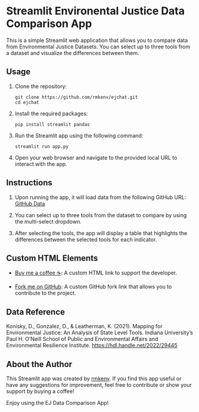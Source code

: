 
# Streamlit Environental Justice Data Comparison App

This is a simple Streamlit web application that allows you to compare data from Environmental Justice Datasets. You can select up to three tools from a dataset and visualize the differences between them.

## Usage

1. Clone the repository:
   ```
   git clone https://github.com/rmkenv/ejchat.git
   cd ejchat
   ```

2. Install the required packages:
   ```
   pip install streamlit pandas
   ```

3. Run the Streamlit app using the following command:
   ```
   streamlit run app.py
   ```

4. Open your web browser and navigate to the provided local URL to interact with the app.

## Instructions

1. Upon running the app, it will load data from the following GitHub URL:
   [GitHub Data](https://raw.githubusercontent.com/rmkenv/ejchat/main/ejmatrix_cleaned.csv)

2. You can select up to three tools from the dataset to compare by using the multi-select dropdown.

3. After selecting the tools, the app will display a table that highlights the differences between the selected tools for each indicator.

## Custom HTML Elements

- [Buy me a coffee ☕](https://www.buymeacoffee.com/kmetzrm): A custom HTML link to support the developer.

- [Fork me on GitHub](https://github.com/rmkenv/ejchat/tree/main): A custom GitHub fork link that allows you to contribute to the project.


## Data Reference
Konisky, D., Gonzalez, D., & Leatherman, K. (2021). Mapping for Environmental Justice: An Analysis of State Level Tools. Indiana University’s Paul H. O’Neill School of Public and Environmental Affairs and Environmental Resilience Institute. https://hdl.handle.net/2022/29445


## About the Author

This Streamlit app was created by [rmkenv](https://github.com/rmkenv). If you find this app useful or have any suggestions for improvement, feel free to contribute or show your support by buying a coffee!

Enjoy using the EJ Data Comparison App!












